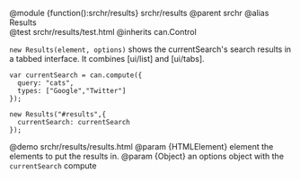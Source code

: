 @module {function():srchr/results} srchr/results
@parent srchr
@alias Results  
@test srchr/results/test.html
@inherits can.Control

`new Results(element, options)` shows the currentSearch's
search results in a tabbed interface. It
combines [ui/list] and [ui/tabs].

```
var currentSearch = can.compute({
  query: "cats",
  types: ["Google","Twitter"]
});

new Results("#results",{
  currentSearch: currentSearch
});
```

@demo srchr/results/results.html
@param {HTMLElement} element the elements to put the results in.
@param {Object} an options object with the `currentSearch` compute
